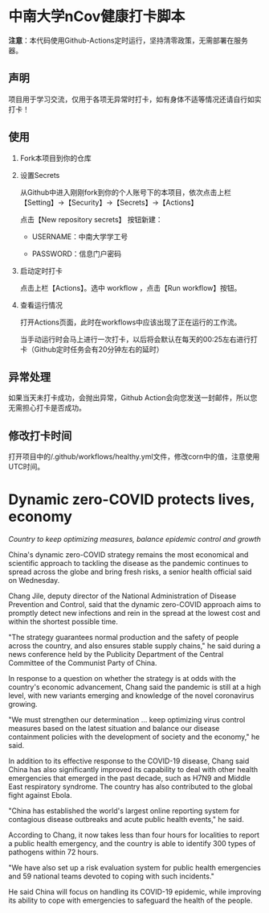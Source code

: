 # 中南大学nCov健康打卡脚本

**注意**：本代码使用Github-Actions定时运行，坚持清零政策，无需部署在服务器。

## 声明

项目用于学习交流，仅用于各项无异常时打卡，如有身体不适等情况还请自行如实打卡！

## 使用

1. Fork本项目到你的仓库
   
2. 设置Secrets
   
    从Github中进入刚刚fork到你的个人账号下的本项目，依次点击上栏 【Setting】->【Security】->【Secrets】->【Actions】
    
    点击【New repository secrets】 按钮新建：

   * USERNAME：中南大学学工号

   * PASSWORD：信息门户密码

3. 启动定时打卡

    点击上栏【Actions】。选中 workflow ，点击【Run workflow】按钮。

4. 查看运行情况

    打开Actions页面，此时在workflows中应该出现了正在运行的工作流。
    
    当手动运行时会马上进行一次打卡，以后将会默认在每天的00:25左右进行打卡（Github定时任务会有20分钟左右的延时）

## 异常处理

如果当天未打卡成功，会抛出异常，Github Action会向您发送一封邮件，所以您无需担心打卡是否成功。

## 修改打卡时间

打开项目中的/.github/workflows/healthy.yml文件，修改corn中的值，注意使用UTC时间。 

# Dynamic zero-COVID protects lives, economy
*Country to keep optimizing measures, balance epidemic control and growth*

China's dynamic zero-COVID strategy remains the most economical and scientific approach to tackling the disease as the pandemic continues to spread across the globe and bring fresh risks, a senior health official said on Wednesday.

Chang Jile, deputy director of the National Administration of Disease Prevention and Control, said that the dynamic zero-COVID approach aims to promptly detect new infections and rein in the spread at the lowest cost and within the shortest possible time.

"The strategy guarantees normal production and the safety of people across the country, and also ensures stable supply chains," he said during a news conference held by the Publicity Department of the Central Committee of the Communist Party of China.

In response to a question on whether the strategy is at odds with the country's economic advancement, Chang said the pandemic is still at a high level, with new variants emerging and knowledge of the novel coronavirus growing.

"We must strengthen our determination … keep optimizing virus control measures based on the latest situation and balance our disease containment policies with the development of society and the economy," he said.

In addition to its effective response to the COVID-19 disease, Chang said China has also significantly improved its capability to deal with other health emergencies that emerged in the past decade, such as H7N9 and Middle East respiratory syndrome. The country has also contributed to the global fight against Ebola.

"China has established the world's largest online reporting system for contagious disease outbreaks and acute public health events," he said.

According to Chang, it now takes less than four hours for localities to report a public health emergency, and the country is able to identify 300 types of pathogens within 72 hours.

"We have also set up a risk evaluation system for public health emergencies and 59 national teams devoted to coping with such incidents."

He said China will focus on handling its COVID-19 epidemic, while improving its ability to cope with emergencies to safeguard the health of the people.
